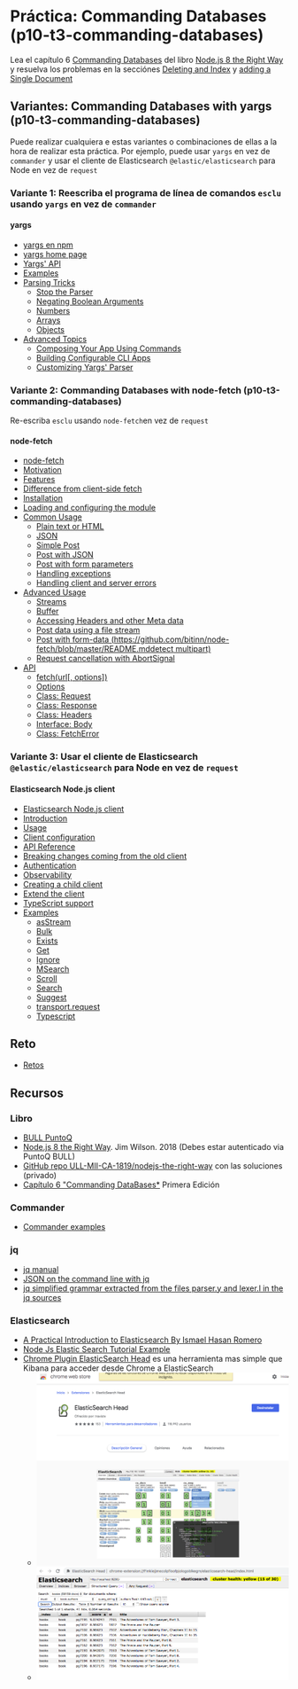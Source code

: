 # Práctica: Commanding Databases (p10-t3-commanding-databases)

Lea el capítulo 6 [Commanding Databases](https://proquest-safaribooksonline-com.accedys2.bbtk.ull.es/book/web-development/9781680505344/part-iidot-working-with-data/chp_databases_html)
del libro
[Node.js 8 the Right Way](https://proquest-safaribooksonline-com.accedys2.bbtk.ull.es/9781680505344)
y resuelva los problemas en la secciónes 
[Deleting and Index](https://proquest-safaribooksonline-com.accedys2.bbtk.ull.es/book/web-development/9781680505344/part-iidot-working-with-data/chp_databases_html#X2ludGVybmFsX0h0bWxWaWV3P3htbGlkPTk3ODE2ODA1MDUzNDQlMkZkMjRlMjA1OThfaHRtbCZxdWVyeT0=) y 
[adding a Single Document](https://proquest-safaribooksonline-com.accedys2.bbtk.ull.es/book/web-development/9781680505344/part-iidot-working-with-data/chp_databases_html#X2ludGVybmFsX0h0bWxWaWV3P3htbGlkPTk3ODE2ODA1MDUzNDQlMkZkMjRlMjA1OThfaHRtbCZxdWVyeT0=)

## Variantes: Commanding Databases with yargs (p10-t3-commanding-databases)

Puede realizar cualquiera e estas variantes o combinaciones de ellas a la hora de realizar esta práctica.
Por ejemplo, puede usar `yargs` en vez de `commander` y usar el cliente de Elasticsearch `@elastic/elasticsearch` para Node en vez de `request`

### Variante 1: Reescriba el programa de línea de comandos `esclu` usando `yargs` en vez de `commander`

#### yargs

* [yargs en npm](https://www.npmjs.com/package/yargs)
* [yargs home page](https://yargs.js.org/)
* [Yargs' API](https://github.com/yargs/yargs/blob/master//docs/api.md)
* [Examples](https://github.com/yargs/yargs/blob/master//docs/examples.md)
* [Parsing Tricks](https://github.com/yargs/yargs/blob/master//docs/tricks.md)
  * [Stop the Parser](https://github.com/yargs/yargs/blob/master//docs/tricks.md#stop)
  * [Negating Boolean Arguments](https://github.com/yargs/yargs/blob/master//docs/tricks.md#negate)
  * [Numbers](https://github.com/yargs/yargs/blob/master//docs/tricks.md#numbers)
  * [Arrays](https://github.com/yargs/yargs/blob/master//docs/tricks.md#arrays)
  * [Objects](https://github.com/yargs/yargs/blob/master//docs/tricks.md#objects)
* [Advanced Topics](https://github.com/yargs/yargs/blob/master//docs/advanced.md)
  * [Composing Your App Using Commands](https://github.com/yargs/yargs/blob/master//docs/advanced.md#commands)
  * [Building Configurable CLI Apps](https://github.com/yargs/yargs/blob/master//docs/advanced.md#configuration)
  * [Customizing Yargs' Parser](https://github.com/yargs/yargs/blob/master//docs/advanced.md#customizing)

### Variante 2: Commanding Databases with node-fetch (p10-t3-commanding-databases)

Re-escriba `esclu` usando `node-fetch`en vez de `request`

#### node-fetch

* [node-fetch](https://www.npmjs.com/package/node-fetch)
* [Motivation](https://github.com/bitinn/node-fetch/blob/master/README.md#motivation)
* [Features](https://github.com/bitinn/node-fetch/blob/master/README.md#features)
* [Difference from client-side fetch](https://github.com/bitinn/node-fetch/blob/master/README.md#difference-from-client-side-fetch)
* [Installation](https://github.com/bitinn/node-fetch/blob/master/README.md#installation)
* [Loading and configuring the module](https://github.com/bitinn/node-fetch/blob/master/README.md#loading-and-configuring-the-module)
* [Common Usage](https://github.com/bitinn/node-fetch/blob/master/README.md#common-usage)
    * [Plain text or HTML](https://github.com/bitinn/node-fetch/blob/master/README.md#plain-text-or-html)
    * [JSON](https://github.com/bitinn/node-fetch/blob/master/README.md#json)
    * [Simple Post](https://github.com/bitinn/node-fetch/blob/master/README.md#simple-post)
    * [Post with JSON](https://github.com/bitinn/node-fetch/blob/master/README.md#post-with-json)
    * [Post with form parameters](https://github.com/bitinn/node-fetch/blob/master/README.md#post-with-form-parameters)
    * [Handling exceptions](https://github.com/bitinn/node-fetch/blob/master/README.md#handling-exceptions)
    * [Handling client and server errors](https://github.com/bitinn/node-fetch/blob/master/README.md#handling-client-and-server-errors)
* [Advanced Usage](https://github.com/bitinn/node-fetch/blob/master/README.md#advanced-usage)
    * [Streams](https://github.com/bitinn/node-fetch/blob/master/README.md#streams)
    * [Buffer](https://github.com/bitinn/node-fetch/blob/master/README.md#buffer)
    * [Accessing Headers and other Meta data](https://github.com/bitinn/node-fetch/blob/master/README.md#accessing-headers-and-other-meta-data)
    * [Post data using a file stream](https://github.com/bitinn/node-fetch/blob/master/README.md#post-data-using-a-file-stream)
    * [Post with form-data (https://github.com/bitinn/node-fetch/blob/master/README.mddetect multipart)](https://github.com/bitinn/node-fetch/blob/master/README.md#post-with-form-data-detect-multipart)
    * [Request cancellation with AbortSignal](https://github.com/bitinn/node-fetch/blob/master/README.md#request-cancellation-with-abortsignal)
* [API](https://github.com/bitinn/node-fetch/blob/master/README.md#api)
    * [fetch(url[, options])](https://github.com/bitinn/node-fetch/blob/master/README.md#fetchurl-options)
    * [Options](https://github.com/bitinn/node-fetch/blob/master/README.md#options)
    * [Class: Request](https://github.com/bitinn/node-fetch/blob/master/README.md#class-request)
    * [Class: Response](https://github.com/bitinn/node-fetch/blob/master/README.md#class-response)
    * [Class: Headers](https://github.com/bitinn/node-fetch/blob/master/README.md#class-headers)
    * [Interface: Body](https://github.com/bitinn/node-fetch/blob/master/README.md#interface-body)
    * [Class: FetchError](https://github.com/bitinn/node-fetch/blob/master/README.md#class-fetcherror)

### Variante 3: Usar el cliente de Elasticsearch `@elastic/elasticsearch` para Node en vez de `request`

#### Elasticsearch Node.js client

* [Elasticsearch Node.js client](https://www.elastic.co/guide/en/elasticsearch/client/javascript-api/current/index.html)
*   [Introduction](https://www.elastic.co/guide/en/elasticsearch/client/javascript-api/current/introduction.html)
*   [Usage](https://www.elastic.co/guide/en/elasticsearch/client/javascript-api/current/client-usage.html)
*   [Client configuration](https://www.elastic.co/guide/en/elasticsearch/client/javascript-api/current/client-configuration.html)
*   [API Reference](https://www.elastic.co/guide/en/elasticsearch/client/javascript-api/current/api-reference.html)
*   [Breaking changes coming from the old client](https://www.elastic.co/guide/en/elasticsearch/client/javascript-api/current/breaking-changes.html)
*   [Authentication](https://www.elastic.co/guide/en/elasticsearch/client/javascript-api/current/auth-reference.html)
*   [Observability](https://www.elastic.co/guide/en/elasticsearch/client/javascript-api/current/observability.html)
*   [Creating a child client](https://www.elastic.co/guide/en/elasticsearch/client/javascript-api/current/child-client.html)
*   [Extend the client](https://www.elastic.co/guide/en/elasticsearch/client/javascript-api/current/extend-client.html)
*   [TypeScript support](https://www.elastic.co/guide/en/elasticsearch/client/javascript-api/current/typescript.html)
*   [Examples](https://www.elastic.co/guide/en/elasticsearch/client/javascript-api/current/examples.html)
    *   [asStream](https://www.elastic.co/guide/en/elasticsearch/client/javascript-api/current/as_stream_examples.html)
    *   [Bulk](https://www.elastic.co/guide/en/elasticsearch/client/javascript-api/current/bulk_examples.html)
    *   [Exists](https://www.elastic.co/guide/en/elasticsearch/client/javascript-api/current/exists_examples.html)
    *   [Get](https://www.elastic.co/guide/en/elasticsearch/client/javascript-api/current/get_examples.html)
    *   [Ignore](https://www.elastic.co/guide/en/elasticsearch/client/javascript-api/current/ignore_examples.html)
    *   [MSearch](https://www.elastic.co/guide/en/elasticsearch/client/javascript-api/current/msearch_examples.html)
    *   [Scroll](https://www.elastic.co/guide/en/elasticsearch/client/javascript-api/current/scroll_examples.html)
    *   [Search](https://www.elastic.co/guide/en/elasticsearch/client/javascript-api/current/search_examples.html)
    *   [Suggest](https://www.elastic.co/guide/en/elasticsearch/client/javascript-api/current/suggest_examples.html)
    *   [transport.request](https://www.elastic.co/guide/en/elasticsearch/client/javascript-api/current/transport_request_examples.html)
    *   [Typescript](https://www.elastic.co/guide/en/elasticsearch/client/javascript-api/current/typescript_examples.html)

## Reto

* [Retos](reto.html)

## Recursos

### Libro

* [BULL PuntoQ](https://www.ull.es/servicios/biblioteca/servicios/puntoq/)
* [Node.js 8 the Right Way]({{site.bull_permanente}}/15vbjs7/ullsfx4340000000247287). Jim Wilson. 2018 (Debes estar autenticado via PuntoQ BULL)
* [GitHub repo ULL-MII-CA-1819/nodejs-the-right-way](https://github.com/ULL-MII-CA-1819/nodejs-the-right-way) con las soluciones (privado)
* [Capítulo 6 "Commanding DataBases*](https://github.com/ULL-MII-CA-1819/resources/blob/master/node-js-the-right-way/chapter-6-commanding-databases-node-js-8-the-right-way.pdf)  Primera Edición

### Commander

* [Commander examples](https://github.com/ULL-MII-CA-1819/commander-examples)

### jq

* [jq manual](https://stedolan.github.io/jq/manual/)
* [JSON on the command line with jq](https://shapeshed.com/jq-json/)
* [jq simplified grammar extracted from the files parser.y and lexer.l in the jq sources](https://github.com/fadado/JBOL/blob/master/doc/JQ-language-grammar.md)

### Elasticsearch

* [A Practical Introduction to Elasticsearch By Ismael Hasan Romero](https://www.elastic.co/es/blog/a-practical-introduction-to-elasticsearch)
* [Node Js Elastic Search Tutorial Example](https://appdividend.com/2018/06/29/node-js-elastic-search-tutorial-example/)
* [Chrome Plugin ElasticSearch Head](https://chrome.google.com/webstore/detail/elasticsearch-head/ffmkiejjmecolpfloofpjologoblkegm) es una herramienta mas simple que Kibana para acceder desde Chrome a ElasticSearch
  - ![/assets/images/chrom-elasticsearch-plugins.png](/assets/images/chrom-elasticsearch-plugins.png)
  - ![/assets/images/chrom-elasticsearch-plugins-quey.png](/assets/images/chrom-elasticsearch-plugins-quey.png)